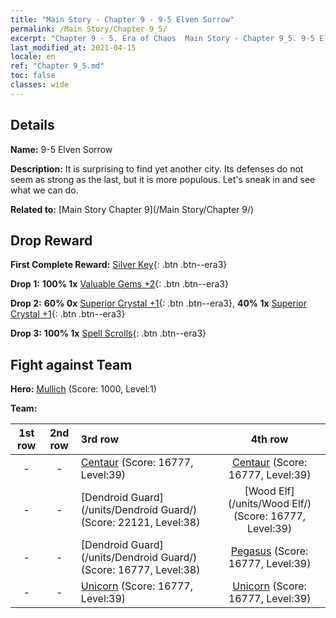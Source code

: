 ```yaml
---
title: "Main Story - Chapter 9 - 9-5 Elven Sorrow"
permalink: /Main Story/Chapter 9_5/
excerpt: "Chapter 9 - 5. Era of Chaos  Main Story - Chapter 9_5. 9-5 Elven Sorrow"
last_modified_at: 2021-04-15
locale: en
ref: "Chapter 9_5.md"
toc: false
classes: wide
---
```


## Details

 **Name:** 9-5 Elven Sorrow

 **Description:** It is surprising to find yet another city. Its defenses do not seem as strong as the last, but it is more populous. Let's sneak in and see what we can do.

 **Related to:** [Main Story Chapter 9](/Main Story/Chapter 9/)

## Drop Reward

 **First Complete Reward:** [Silver Key](/Items/con_693/){: .btn .btn--era3}

 **Drop 1:** **100% 1x** [Valuable Gems +2](/Items/mat_30/){: .btn .btn--era3}

 **Drop 2:** **60% 0x** [Superior Crystal +1](/Items/mat_24/){: .btn .btn--era3}, **40% 1x** [Superior Crystal +1](/Items/mat_24/){: .btn .btn--era3}

 **Drop 3:** **100% 1x** [Spell Scrolls](/Items/con_694/){: .btn .btn--era3}


## Fight against Team
 **Hero:** [Mullich](/heroes/Mullich/) (Score: 1000, Level:1)

 **Team:**


  | 1st row | 2nd row | 3rd row | 4th row |
  |:----:|:----:|:----|:----:|
  | - | - | [Centaur](/units/Centaur/) (Score: 16777, Level:39)  | [Centaur](/units/Centaur/) (Score: 16777, Level:39)  |
  | - | - | [Dendroid Guard](/units/Dendroid Guard/) (Score: 22121, Level:38)  | [Wood Elf](/units/Wood Elf/) (Score: 16777, Level:39)  |
  | - | - | [Dendroid Guard](/units/Dendroid Guard/) (Score: 16777, Level:38)  | [Pegasus](/units/Pegasus/) (Score: 16777, Level:39)  |
  | - | - | [Unicorn](/units/Unicorn/) (Score: 16777, Level:39)  | [Unicorn](/units/Unicorn/) (Score: 16777, Level:39)  |


